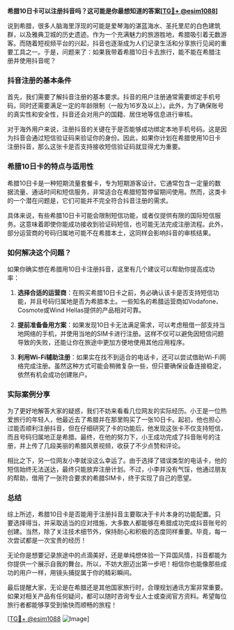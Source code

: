**希腊10日卡可以注册抖音吗？这可能是你最想知道的答案[[TG💪+ @esim1088](https://t.me/s/esim1088)]**

说到希腊，很多人脑海里浮现的可能是爱琴海的湛蓝海水、圣托里尼的白色建筑群，以及雅典卫城的历史遗迹。作为一个充满魅力的旅游胜地，希腊吸引着无数游客。而随着短视频平台的兴起，抖音也逐渐成为人们记录生活和分享旅行见闻的重要工具之一。于是，问题来了：如果我带着希腊10日卡去旅行，能不能在希腊注册并使用抖音呢？

### 抖音注册的基本条件

首先，我们需要了解抖音注册的基本要求。抖音的用户注册通常需要绑定手机号码，同时还需要满足一定的年龄限制（一般为16岁及以上）。此外，为了确保账号的真实性和安全性，抖音还会对用户的国籍、居住地等信息进行审核。

对于海外用户来说，注册抖音的关键在于是否能够成功绑定本地手机号码。这是因为抖音会通过短信验证码来验证你的身份。因此，如果你计划在希腊使用10日卡注册抖音，那么这张卡是否支持接收短信验证码就显得尤为重要。

### 希腊10日卡的特点与适用性

希腊10日卡是一种短期流量套餐卡，专为短期游客设计。它通常包含一定量的数据流量、通话时间和短信服务，非常适合在希腊短暂停留期间使用。然而，这类卡的一个潜在问题是，它们可能并不完全符合抖音注册的需求。

具体来说，有些希腊10日卡可能会限制短信功能，或者仅提供有限的国际短信服务。这意味着即使你能成功接收到验证码短信，也可能无法完成注册流程。此外，部分运营商的号码归属地可能不在希腊本土，这同样会影响抖音的审核结果。

### 如何解决这个问题？

如果你确实想在希腊用10日卡注册抖音，这里有几个建议可以帮助你提高成功率：

1. **选择合适的运营商**：在购买希腊10日卡之前，务必确认该卡是否支持短信功能，并且号码归属地是否为希腊本土。一些知名的希腊运营商如Vodafone、Cosmote或Wind Hellas提供的产品相对可靠。
   
2. **提前准备备用方案**：如果发现10日卡无法满足需求，可以考虑租借一部支持当地网络的手机，并使用当地的SIM卡进行注册。这样不仅可以避免因短信问题导致的失败，还能让你在旅途中更加方便地使用其他应用程序。

3. **利用Wi-Fi辅助注册**：如果实在找不到适合的电话卡，还可以尝试借助Wi-Fi网络完成注册。虽然这种方式可能会稍微复杂一些，但只要确保设备连接稳定，依然有机会成功创建账户。

### 实际案例分享

为了更好地解答大家的疑惑，我们不妨来看看几位网友的实际经历。小王是一位热爱旅行的年轻人，他最近去了希腊并在那里购买了一张10日卡。起初，他也担心过能否顺利注册抖音，但在仔细研究了卡的功能后，他发现这张卡不仅支持短信，而且号码归属地正是希腊。最终，在他的努力下，小王成功完成了抖音账号的注册，并上传了几段美丽的希腊风景视频，收获了不少点赞和评论。

相比之下，另一位网友小李就没这么幸运了。由于选择了错误类型的电话卡，他的短信始终无法送达，最终只能放弃注册计划。不过，小李并没有气馁，他通过朋友的帮助，借用了一张符合要求的希腊SIM卡，终于实现了自己的愿望。

### 总结

综上所述，希腊10日卡是否能用于注册抖音主要取决于卡片本身的功能配置。只要选择得当，并采取适当的应对措施，大多数人都能够在希腊成功完成抖音账号的创建。当然，除了关注技术细节外，保持耐心和积极的态度同样重要。毕竟，每一次尝试都是一次宝贵的经历！

无论你是想要记录旅途中的点滴美好，还是单纯想体验一下异国风情，抖音都能为你提供一个展示自我的舞台。所以，不妨大胆迈出第一步吧！相信你也能像那些成功的用户一样，用镜头捕捉属于你的精彩瞬间。

最后提醒大家，无论是在希腊还是其他国家旅行时，合理规划通讯方案非常重要。如果对相关产品有任何疑问，都可以随时咨询专业人士或查阅官方资料。希望每位旅行者都能够享受到愉快而顺畅的旅程！

[[TG💪+ @esim1088](https://t.me/s/esim1088) ![Image](https://i.postimg.cc/4NQfJmqS/Snipaste-2025-05-13-00-14-12.png)]